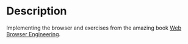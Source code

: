# Description 
Implementing the browser and exercises from the amazing book [Web Browser Engineering](https://browser.engineering/).
